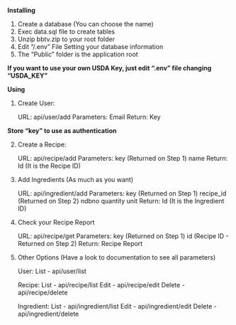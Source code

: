 **Installing**

1. Create a database (You can choose the name)
2. Exec data.sql file to create tables
3. Unzip bbtv.zip to your root folder
4. Edit “/.env” File Setting your database information
5. The “Public” folder is the application root

**If you want to use your own USDA Key, just edit “.env” file changing “USDA_KEY”**

**Using**

1. Create User:

    URL: api/user/add
    Parameters:
        Email
    Return:
        Key

__Store “key” to use as authentication__

2. Create a Recipe:

    URL: api/recipe/add
	Parameters:
		key (Returned on Step 1)
		name
	Return:
		Id (It is the Recipe ID)

3. Add Ingredients (As much as you want)

    URL: api/ingredient/add
    Parameters:
		key (Returned on Step 1)
		recipe_id (Returned on Step 2)
        ndbno
        quantity
        unit
	Return:
		Id (It is the Ingredient ID)

4. Check your Recipe Report

    URL: api/recipe/get
    Parameters:
		key (Returned on Step 1)
		id (Recipe ID - Returned on Step 2)
	Return:
		Recipe Report

5. Other Options (Have a look to documentation to see all parameters)

    User:
        List - api/user/list

    Recipe:
		List - api/recipe/list
		Edit - api/recipe/edit
		Delete - api/recipe/delete

	Ingredient:
		List - api/ingredient/list
		Edit - api/ingredient/edit
		Delete - api/ingredient/delete